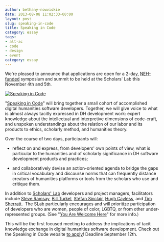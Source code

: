 ```yaml
---
author: bethany-nowviskie
date: 2013-08-08 11:02:33+00:00
layout: post
slug: speaking-in-code
title: Speaking in Code
category: essay
tags:
- alt-ac
- code
- design
- event
category: essay
---
```


We're pleased to announce that applications are open for a 2-day, [NEH-funded](http://neh.gov) symposium and summit to be held at the Scholars' Lab this November 4th and 5th.

[![Speaking in Code](http://static.scholarslab.org/wp-content/uploads/2013/08/Screen-shot-2013-08-08-at-10.35.09-AM.png)](http://codespeak.scholarslab.org/)

"[Speaking in Code](http://codespeak.scholarslab.org/)" will bring together a small cohort of accomplished digital humanities software developers. Together, we will give voice to what is almost always tacitly expressed in DH development work: expert knowledge about the intellectual and interpretive dimensions of code-craft, and unspoken understandings about the relation of our labor and its products to ethics, scholarly method, and humanities theory.

Over the course of two days, participants will:



	
  * reflect on and express, from developers' own points of view, what is particular to the humanities and of scholarly significance in DH software development products and practices;

	
  * and collaboratively devise an action-oriented agenda to bridge the gaps in critical vocabulary and discourse norms that can frequently distance creators of humanities platforms or tools from the scholars who use and critique them.


In addition to [Scholars' Lab](https://www.scholarslab.org/people/) developers and project managers, facilitators include [Steve Ramsay](http://stephenramsay.us/), [Bill Turkel](http://williamjturkel.net/), [Stéfan Sinclair](http://stefansinclair.name/), [Hugh Cayless](http://philomousos.blogspot.com/), and [Tim Sherratt](http://discontents.com.au/).  The SLab particularly encourages and will prioritize participation of developers who are women, people of color, LGBTQ, or from other under-represented groups. (See "[You Are Welcome Here](http://codespeak.scholarslab.org/#inclusivity)" for more info.)

This will be the first focused meeting to address the implications of tacit knowledge exchange in digital humanities software development. Check out the Speaking in Code website [to apply](http://codespeak.scholarslab.org/)! Deadline September 12th.
